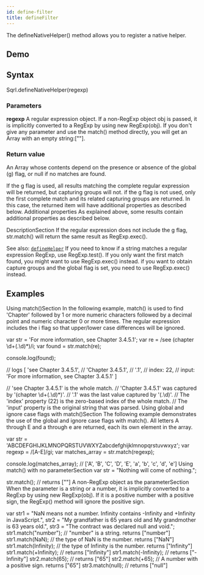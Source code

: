 ```yaml
---
id: define-filter
title: defineFilter
---
```


The defineNativeHelper() method allows you to register a native helper.

## Demo

## Syntax
Sqrl.defineNativeHelper(regexp)
### Parameters
**regexp**
A regular expression object. If a non-RegExp object obj is passed, it is implicitly converted to a RegExp by using new RegExp(obj). If you don't give any parameter and use the match() method directly, you will get an Array with an empty string:[""].
### Return value
An Array whose contents depend on the presence or absence of the global (g) flag, or null if no matches are found.

If the g flag is used, all results matching the complete regular expression will be returned, but capturing groups will not.
if the g flag is not used, only the first complete match and its related capturing groups are returned. In this case, the returned item will have additional properties as described below.
Additional properties
As explained above, some results contain additional properties as described below.

DescriptionSection
If the regular expression does not include the g flag, str.match() will return the same result as RegExp.exec(). 

See also: [`defineHelper`](define-helper)
If you need to know if a string matches a regular expression RegExp, use RegExp.test().
If you only want the first match found, you might want to use RegExp.exec() instead.
if you want to obtain capture groups and the global flag is set, you need to use RegExp.exec() instead.
## Examples
Using match()Section
In the following example, match() is used to find 'Chapter' followed by 1 or more numeric characters followed by a decimal point and numeric character 0 or more times. The regular expression includes the i flag so that upper/lower case differences will be ignored.

var str = 'For more information, see Chapter 3.4.5.1';
var re = /see (chapter \d+(\.\d)*)/i;
var found = str.match(re);

console.log(found);

// logs [ 'see Chapter 3.4.5.1',
//        'Chapter 3.4.5.1',
//        '.1',
//        index: 22,
//        input: 'For more information, see Chapter 3.4.5.1' ]

// 'see Chapter 3.4.5.1' is the whole match.
// 'Chapter 3.4.5.1' was captured by '(chapter \d+(\.\d)*)'.
// '.1' was the last value captured by '(\.\d)'.
// The 'index' property (22) is the zero-based index of the whole match.
// The 'input' property is the original string that was parsed.
Using global and ignore case flags with match()Section
The following example demonstrates the use of the global and ignore case flags with match(). All letters A through E and a through e are returned, each its own element in the array.

var str = 'ABCDEFGHIJKLMNOPQRSTUVWXYZabcdefghijklmnopqrstuvwxyz';
var regexp = /[A-E]/gi;
var matches_array = str.match(regexp);

console.log(matches_array);
// ['A', 'B', 'C', 'D', 'E', 'a', 'b', 'c', 'd', 'e']
Using match() with no parameterSection
var str = "Nothing will come of nothing.";

str.match();   // returns [""]
A non-RegExp object as the parameterSection
When the parameter is a string or a number, it is implicitly converted to a RegExp by using new RegExp(obj). If it is a positive number with a positive sign, the RegExp() method will ignore the positive sign. 

var str1 = "NaN means not a number. Infinity contains -Infinity and +Infinity in JavaScript.",
    str2 = "My grandfather is 65 years old and My grandmother is 63 years old.",
    str3 = "The contract was declared null and void.";
str1.match("number");   // "number" is a string. returns ["number"]
str1.match(NaN);        // the type of NaN is the number. returns ["NaN"]
str1.match(Infinity);   // the type of Infinity is the number. returns ["Infinity"]
str1.match(+Infinity);  // returns ["Infinity"]
str1.match(-Infinity);  // returns ["-Infinity"]
str2.match(65);         // returns ["65"]
str2.match(+65);        // A number with a positive sign. returns ["65"]
str3.match(null);       // returns ["null"]